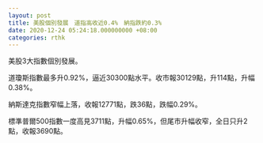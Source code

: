 ```yaml
---
layout: post
title: 美股個別發展　道指高收近0.4%　納指跌約0.3%
date: 2020-12-24 05:24:18.000000000 +08:00
categories: rthk
---
```


美股3大指數個別發展。

道瓊斯指數最多升0.92%，逼近30300點水平。收市報30129點，升114點，升幅0.38%。

納斯達克指數窄幅上落，收報12771點，跌36點，跌幅0.29%。

標準普爾500指數一度高見3711點，升幅0.65%，但尾市升幅收窄，全日只升2點，收報3690點。
